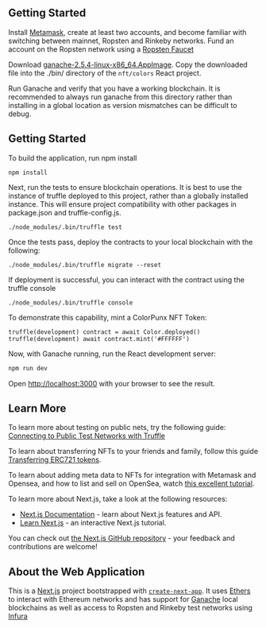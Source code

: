
## Getting Started
Install [Metamask](http://metamask.io), create at least two accounts, and become familiar with switching between mainnet, Ropsten and Rinkeby networks. Fund an account on the Ropsten network using a [Ropsten Faucet](https://faucet.dimensions.network) 

Download [ganache-2.5.4-linux-x86_64.AppImage](https://www.trufflesuite.com/ganache). Copy the downloaded file into the ./bin/ directory of the `nft/colors` React project.

Run Ganache and verify that you have a working blockchain. It is recommended to always run ganache from this directory rather than installing in a global location as version mismatches can be difficult to debug.
 
## Getting Started
To build the application, run npm install

```npm install```

Next, run the tests to ensure blockchain operations. It is best to use the instance of truffle deployed to this project, rather than a globally installed instance. This will ensure project compatibility with other packages in package.json and truffle-config.js.

```./node_modules/.bin/truffle test```

Once the tests pass, deploy the contracts to your local blockchain with the following:

```./node_modules/.bin/truffle migrate --reset```

If deployment is successful, you can interact with the contract using the truffle console

```./node_modules/.bin/truffle console```

To demonstrate this capability, mint a ColorPunx NFT Token:

```
truffle(development) contract = await Color.deployed()
truffle(development) await contract.mint('#FFFFFF')
```

Now, with Ganache running, run the React development server:


```bash
npm run dev
```

Open [http://localhost:3000](http://localhost:3000) with your browser to see the result.

## Learn More
To learn more about testing on public nets, try the following guide: [Connecting to Public Test Networks with Truffle](https://forum.openzeppelin.com/t/connecting-to-public-test-networks-with-truffle/2960)

To learn about transferring NFTs to your friends and family, follow this guide [Transferring ERC721 tokens](https://forum.openzeppelin.com/t/transferring-erc721-tokens/4726). 

To learn about adding meta data to NFTs for integration with Metamask and Opensea, and how to list and sell on OpenSea, watch [this excellent tutorial](https://www.youtube.com/watch?v=p36tXHX1JD8).

To learn more about Next.js, take a look at the following resources:

- [Next.js Documentation](https://nextjs.org/docs) - learn about Next.js features and API.
- [Learn Next.js](https://nextjs.org/learn) - an interactive Next.js tutorial.

You can check out [the Next.js GitHub repository](https://github.com/vercel/next.js/) - your feedback and contributions are welcome!

## About the Web Application

This is a [Next.js](https://nextjs.org/) project bootstrapped with [`create-next-app`](https://github.com/vercel/next.js/tree/canary/packages/create-next-app). It uses [Ethers](https://docs.ethers.io/v5/) to interact with Ethereum networks and has support for [Ganache](https://www.trufflesuite.com/ganache) local blockchains as well as access to Ropsten and Rinkeby test networks using [Infura](infura.io)

